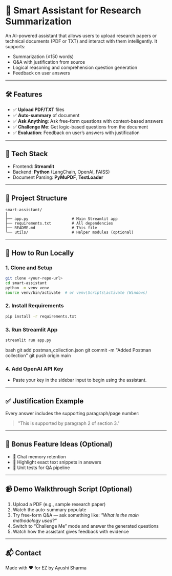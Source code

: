 # 📄 Smart Assistant for Research Summarization

An AI-powered assistant that allows users to upload research papers or technical documents (PDF or TXT) and interact with them intelligently. It supports:

* Summarization (≤150 words)
* Q\&A with justification from source
* Logical reasoning and comprehension question generation
* Feedback on user answers

---

## 🛠️ Features

* ✅ **Upload PDF/TXT** files
* ✅ **Auto-summary** of document
* ✅ **Ask Anything**: Ask free-form questions with context-based answers
* ✅ **Challenge Me**: Get logic-based questions from the document
* ✅ **Evaluation**: Feedback on user’s answers with justification

---

## 🧱 Tech Stack

* Frontend: **Streamlit**
* Backend: **Python** (LangChain, OpenAI, FAISS)
* Document Parsing: **PyMuPDF**, **TextLoader**

---

## 📁 Project Structure

```
smart-assistant/
│
├── app.py                   # Main Streamlit app
├── requirements.txt         # All dependencies
├── README.md                # This file
└── utils/                   # Helper modules (optional)
```

---

## 🚀 How to Run Locally

### 1. Clone and Setup

```bash
git clone <your-repo-url>
cd smart-assistant
python -m venv venv
source venv/bin/activate  # or venv\Scripts\activate (Windows)
```

### 2. Install Requirements

```bash
pip install -r requirements.txt
```

### 3. Run Streamlit App

```bash
streamlit run app.py
```

bash
git add postman_collection.json
git commit -m "Added Postman collection"
git push origin main


### 4. Add OpenAI API Key

* Paste your key in the sidebar input to begin using the assistant.

---

## ✅ Justification Example

Every answer includes the supporting paragraph/page number:

> "This is supported by paragraph 2 of section 3."

---

## 🧠 Bonus Feature Ideas (Optional)

* 🔁 Chat memory retention
* 🔎 Highlight exact text snippets in answers
* 🧪 Unit tests for QA pipeline

---

## 📹 Demo Walkthrough Script (Optional)

1. Upload a PDF (e.g., sample research paper)
2. Watch the auto-summary populate
3. Try free-form Q\&A — ask something like: *"What is the main methodology used?"*
4. Switch to “Challenge Me” mode and answer the generated questions
5. Watch how the assistant gives feedback with evidence

---

## 📬 Contact

Made with ❤️ for EZ by Ayushi Sharma
